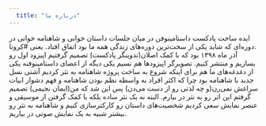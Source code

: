 ```yaml
---
  title: "درباره ما"
---
```

ایده ساخت پادکست داستامینوفن در میان جلسات داستان خوانی و شاهنامه خوانی در دوره‌ای که شاید یکی از سخت‌ترین دوره‌های زندگی همه ما بود اتفاق افتاد. یعنی #کرونا.  
آذر ماه ۱۳۹۸ بود که با کمک اصلان(تدوینگر پادکست) تصمیم گرفتیم اپیزود اول رو بسازیم و منتشر کنیم.  تصویرگر اپیزودها هم نسیم یکی دیگه از اعضای داستامینوفنه
یکی از دغدغه‌های ما هم برای  اینکه شروع به ساخت پروژه شاهنامه به نثر کردیم آشتی نسل جدید با شاهنامه بود چرا که اکثر افراد به واسطه نظم بودن شاهنامه و فهم دشوار ابیات سراغش نمی‌رن(و چه لذتی رو از دست می‌دن) 
پس این شد که من(ایمان نجیمی) تصمیم گرفتم این اثر رو به نثر در بیارم. البته نه یک نثر ساده بلکه با کمک گرفتن از موسیقی و عنصر نمایش سعی کردیم شخصیت‌های داستان رو کارکترسازی کنیم و شاهنامه به نثر رو بیشتر شبیه به یک نمایش صوتی در بیاریم.




